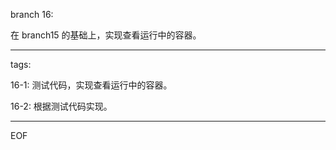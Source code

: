 branch 16:

在 branch15 的基础上，实现查看运行中的容器。


---

tags:

16-1:
测试代码，实现查看运行中的容器。

16-2:
根据测试代码实现。

---

EOF
